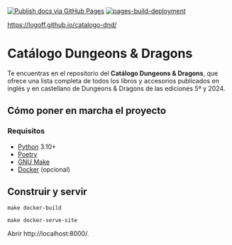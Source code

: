[![Publish docs via GitHub Pages](https://github.com/logoff/catalogo-dnd/actions/workflows/build.yml/badge.svg)](https://github.com/logoff/catalogo-dnd/actions/workflows/build.yml) [![pages-build-deployment](https://github.com/logoff/catalogo-dnd/actions/workflows/pages/pages-build-deployment/badge.svg?branch=gh-pages)](https://github.com/logoff/catalogo-dnd/actions/workflows/pages/pages-build-deployment)

https://logoff.github.io/catalogo-dnd/
# Catálogo Dungeons & Dragons
Te encuentras en el repositorio del **Catálogo Dungeons & Dragons**, que ofrece una lista completa de todos los libros y accesorios publicados en inglés y en castellano de Dungeons & Dragons de las ediciones 5ª y 2024.

## Cómo poner en marcha el proyecto

### Requisitos

* [Python](https://www.python.org/) 3.10+
* [Poetry](https://python-poetry.org/)
* [GNU Make](https://www.gnu.org/software/make/)
* [Docker](https://www.docker.com/) (opcional)

## Construir y servir

```
make docker-build
```

```
make docker-serve-site
```

Abrir http://localhost:8000/.
